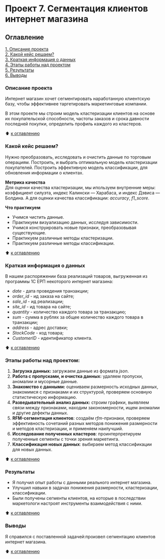 # Проект 7. Сегментация клиентов интернет магазина  
  
## Оглавление  
[1. Описание проекта](https://github.com/SergeyObukhov/sf_data_science/tree/main/projekt_7#описание-проекта)  
[2. Какой кейс решаем?](https://github.com/SergeyObukhov/sf_data_science/tree/main/projekt_7#какой-кейс-решаем)  
[3. Краткая информация о данных](https://github.com/SergeyObukhov/sf_data_science/tree/main/projekt_7#краткая-информация-о-данных)  
[4. Этапы работы над проектом](https://github.com/SergeyObukhov/sf_data_science/tree/main/projekt_7#этапы-работы-над-проектом)  
[5. Результаты](https://github.com/SergeyObukhov/sf_data_science/tree/main/projekt_7#результаты)  
[6. Выводы](https://github.com/SergeyObukhov/sf_data_science/tree/main/projekt_7#выводы)  
  
### Описание проекта  
Интернет магазин хочет сегментировать наработанную клиентскую базу, чтобы эффективнее таргетировать маркетинговые компании.

В этом проекте мы строим модель кластеризации клиентов на основе их покупательской способности, частоты заказов и срока давности последней покупки, определить профиль каждого из кластеров.
  
:arrow_up: [к оглавлению](https://github.com/SergeyObukhov/sf_data_science/tree/main/projekt_7#оглавление)  
  
  
### Какой кейс решаем?  
Нужно преобразовать, исследовать и очистить данные по торговым операциям. Построить, и выбрать оптимальную модель кластеризации покупателей. Построить эффективную модель классификации, для обновления информации о клиентах.
  
**Метрика качества**  
Для оценки качества кластеризации, мы ипользуем внутренние меры: коэффициент силуэта, индекс Калински — Харабаса, и индекс Дэвиса — Болдина.
А для оценки качества классификации: *accuracy*, *f1_score*.
  
**Что практикуем**  
- Учимся чистить данные.  
- Практикуем визуализацию данных, исследуя зависимости.
- Учимся конструировать новые признаки, преобразовывая существующие.
- Практикуем различные методы кластеризации.
- Практикуем различные методы классификации.
  
:arrow_up: [к оглавлению](https://github.com/SergeyObukhov/sf_data_science/tree/main/projekt_7#оглавление)  

### Краткая информация о данных  
В нашем распоряжении база реализаций товаров, выгруженная из программы 1С ЕРП некоторого интернет магазина:
* *date* - дата проведения транзакции;
* *order_id* - ид заказа на сайте;
* *sale_id* - ид реализации;
* *site_id* - ид товара на сайте;
* *quantity* - количество каждого товара за транзакцию;
* *sum* - сумма в рублях за общее количество каждого товара в транзакции;
* *address* - адрес доставки;
* *StockCode* - код товара;
* *CustomerID* - идентификатор клиента.
  
:arrow_up: [к оглавлению](https://github.com/SergeyObukhov/sf_data_science/tree/main/projekt_7#оглавление)  
  
  
### Этапы работы над проектом:  
1. **Загрузка данных:** загружаем данные из формата *json*.
2. **Работа с пропусками, и очистка данных:** удаляем пропуски, аномалии и мусорные данные.
3. **Знакомство с данными:** оцениваем размерность исходных данных, знакомимся с признаками и их структурой, проверяем основную статистическую информацию.
4. **Разведывательный анализ данных:** строим графики, выявляем связи между признаками, находим закономерности, ищем аномалии и другие дефекты данных.
5. **RFM-сегментация клиентов**: создаём *rfm*-признаки, проверяем эффективность сочетаний разных методов понижения размерности и методов кластеризации, и применяем наилучший.
6. **Исследование полученных кластеров**: проинтерпретируем полученные сегменты с точки зрения маркетинга.
7. **Классификация новых данных**: выбираем метод классификации для новых данных.
  
:arrow_up: [к оглавлению](https://github.com/SergeyObukhov/sf_data_science/tree/main/projekt_7#оглавление)  
  
  
### Результаты
- Я получил опыт работы с данными реального интернет магазина.
- Улучшил навыки в задачах понижения размерности, кластеризации, классификации.
- Были получены сегменты клиентов, на которые в последствии маркетологи настроят инструменты взаимодействия с ними.
  
:arrow_up: [к оглавлению](https://github.com/SergeyObukhov/sf_data_science/tree/main/projekt_7#оглавление)  
  
  
### Выводы  
Я справился с поставленной задачей:произвел сегментацию клиентов интернет магазина.
  
:arrow_up: [к оглавлению](https://github.com/SergeyObukhov/sf_data_science/tree/main/projekt_7#оглавление)